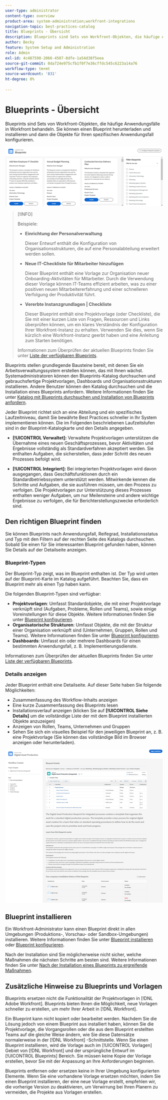 ```yaml
---
user-type: administrator
content-type: overview
product-area: system-administration;workfront-integrations
navigation-topic: best-practices-catalog
title: Blueprints - Übersicht
description: Blueprints sind Sets von Workfront-Objekten, die häufige Anwendungsfälle in Workfront behandeln. Sie können einen Blueprint herunterladen und installieren und dann die Objekte für Ihren spezifischen Anwendungsfall konfigurieren.
author: Becky
feature: System Setup and Administration
role: Admin
exl-id: 4c487598-2066-4507-8dfe-1a54d38f5eea
source-git-commit: 0da724e975cfb1f0f7e36cffdc545c6223a14a76
workflow-type: tm+mt
source-wordcount: '831'
ht-degree: 0%

---
```


# Blueprints - Übersicht

<!--Audited: 01/2024-->

Blueprints sind Sets von Workfront-Objekten, die häufige Anwendungsfälle in Workfront behandeln. Sie können einen Blueprint herunterladen und installieren und dann die Objekte für Ihren spezifischen Anwendungsfall konfigurieren.

![](assets/blueprints-main-page-catalog.png)

>[!INFO]
>
>Beispiele:
>
>* **Einrichtung der Personalverwaltung**
>
>   Dieser Entwurf enthält die Konfiguration von Organisationsstrukturen, die auf eine Personalabteilung erweitert werden sollen.
>
>* **Neue IT-Checkliste für Mitarbeiter hinzufügen**
>
>   Dieser Blueprint enthält eine Vorlage zur Organisation neuer Onboarding-Aktivitäten für Mitarbeiter. Durch die Verwendung dieser Vorlage können IT-Teams effizient arbeiten, was zu einer positiven neuen Mitarbeitererfahrung und einer schnelleren Verfolgung der Produktivität führt.
>
>* **Vererbte Instanzgrundlagen | Checkliste**
>
>    Dieser Blueprint enthält eine Projektvorlage (oder Checkliste), die Sie mit einer kurzen Liste von Fragen, Ressourcen und Links überprüfen können, um ein klares Verständnis der Konfiguration Ihrer Workfront-Instanz zu erhalten. Verwenden Sie dies, wenn Sie kürzlich eine Workfront-Instanz geerbt haben und eine Anleitung zum Starten benötigen.
>
>Informationen zum Überprüfen der aktuellen Blueprints finden Sie unter [Liste der verfügbaren Blueprints](/help/quicksilver/administration-and-setup/blueprints/list-of-available-blueprints.md).


Blueprints stellen grundlegende Bausteine bereit, mit denen Sie ein Arbeitsverwaltungssystem erstellen können, das mit Ihnen wächst. Systemadministratoren können den Blueprints-Katalog durchsuchen und gebrauchsfertige Projektvorlagen, Dashboards und Organisationsstrukturen installieren. Andere Benutzer können den Katalog durchsuchen und die Installation eines Blueprints anfordern. Weitere Informationen finden Sie unter [Katalog mit Blueprints durchsuchen und Installation von Blueprints anfordern](../../administration-and-setup/blueprints/browse-catalog.md).

Jeder Blueprint richtet sich an eine Abteilung und ein spezifisches Laufzeitniveau, damit Sie bewährte Best Practices schneller in Ihr System implementieren können. Die im Folgenden beschriebenen Laufzeitstufen sind in der Blueprint-Katalogkarte und den Details angegeben.

* **[!UICONTROL Verwaltet]:** Verwaltete Projektvorlagen unterstützen die Übernahme eines neuen Geschäftsprozesses, bevor Aktivitäten und Ergebnisse vollständig als Standardverfahren akzeptiert werden. Sie enthalten Aufgaben, die sicherstellen, dass jeder Schritt des neuen Prozesses befolgt wird.

* **[!UICONTROL Integriert]:** Bei integrierten Projektvorlagen wird davon ausgegangen, dass Geschäftsfunktionen durch ein Standardbetriebssystem unterstützt werden. Mitwirkende kennen die Schritte und Aufgaben, die sie ausführen müssen, um den Prozess zu verfolgen. Die Projektvorlagen zur Unterstützung dieses Prozesses enthalten weniger Aufgaben, um nur Meilensteine und andere wichtige Ergebnisse zu verfolgen, die für Berichterstellungszwecke erforderlich sind.

## Den richtigen Blueprint finden

Sie können Blueprints nach Anwendungsfall, Reifegrad, Installationsstatus und Typ mit den Filtern auf der rechten Seite des Katalogs durchsuchen. Sobald Sie einen für Sie interessanten Blueprint gefunden haben, können Sie Details auf der Detailseite anzeigen.

### Blueprint-Typen

Der Blueprint-Typ zeigt, was im Blueprint enthalten ist. Der Typ wird unten auf der Blueprint-Karte im Katalog aufgeführt. Beachten Sie, dass ein Blueprint mehr als einen Typ haben kann.

Die folgenden Blueprint-Typen sind verfügbar:

* **Projektvorlagen**: Umfasst Standardobjekte, die mit einer Projektvorlage verknüpft sind (Aufgaben, Probleme, Rollen und Teams), sowie einige Voreinstellungen für diese Objekte. Weitere Informationen finden Sie unter [Blueprint konfigurieren](../../administration-and-setup/blueprints/configure-template-package.md).
* **Organisatorische Strukturen**: Umfasst Objekte, die mit der Struktur einer Organisation verknüpft sind (Unternehmen, Gruppen, Rollen und Teams). Weitere Informationen finden Sie unter [Blueprint konfigurieren](../../administration-and-setup/blueprints/configure-template-package.md).
* **Dashboards**: Umfasst ein oder mehrere Dashboards für einen bestimmten Anwendungsfall, z. B. Implementierungsdienste.
<!--
* Request queues: Includes one or more projects configured as request queues.
* Custom forms: Includes custom forms attached to another object type, such as a project or portfolio.
* Setup features: Includes one or more elements that are configured in the Setup area of Workfront, such as layout templates.
-->

Informationen zum Überprüfen der aktuellen Blueprints finden Sie unter [Liste der verfügbaren Blueprints](/help/quicksilver/administration-and-setup/blueprints/list-of-available-blueprints.md).

### Details anzeigen

Jeder Blueprint enthält eine Detailseite. Auf dieser Seite haben Sie folgende Möglichkeiten:

* Zusammenfassung des Workflow-Inhalts anzeigen
* Eine kurze Zusammenfassung des Blueprints lesen
* Installationsverlauf anzeigen (klicken Sie auf **[!UICONTROL Siehe Details]** um die vollständige Liste der mit dem Blueprint installierten Objekte anzuzeigen)
* Anzeigen von Rollen, Teams, Unternehmen und Gruppen
* Sehen Sie sich ein visuelles Beispiel für den jeweiligen Blueprint an, z. B. eine Projektvorlage (Sie können das vollständige Bild im Browser anzeigen oder herunterladen).

![[!UICONTROL Blueprint-Details] page](assets/blueprint-details-page-2022.png)

## Blueprint installieren

Ein Workfront-Administrator kann einen Blueprint direkt in allen Umgebungen (Produktions-, Vorschau- oder Sandbox-Umgebungen) installieren. Weitere Informationen finden Sie unter [Blueprint installieren](../../administration-and-setup/blueprints/blueprints-install.md) oder [Blueprint konfigurieren](../../administration-and-setup/blueprints/configure-template-package.md).

Nach der Installation sind Sie möglicherweise nicht sicher, welche Maßnahmen die nächsten Schritte am besten sind. Weitere Informationen finden Sie unter [Nach der Installation eines Blueprints zu ergreifende Maßnahmen](../../administration-and-setup/blueprints/best-next-actions-after-install.md).

## Zusätzliche Hinweise zu Blueprints und Vorlagen

Blueprints ersetzen nicht die Funktionalität der Projektvorlagen in [!DNL Adobe Workfront]. Blueprints bieten Ihnen die Möglichkeit, neue Vorlagen schneller zu erstellen, um mehr Ihrer Arbeit in [!DNL Workfront].

Ein Blueprint kann nicht kopiert oder bearbeitet werden. Nachdem Sie die Lösung jedoch von einem Blueprint aus installiert haben, können Sie die Projektvorlage, die Vorgangsrollen oder die aus dem Blueprint erstellten Teams auf die gleiche Weise ändern, wie Sie diese Datensätze normalerweise in der [!DNL Workfront] -Schnittstelle. Wenn Sie einen Blueprint installieren, wird die Vorlage auch im [!UICONTROL Vorlagen] Gebiet von [!DNL Workfront] und der ursprüngliche Entwurf im [!UICONTROL Blueprints] Bereich. Sie müssen keine Kopie der Vorlage erstellen, bevor Sie mit der Anpassung an Ihre Anforderungen beginnen.

Blueprints entfernen oder ersetzen keine in Ihrer Umgebung konfigurierten Elemente. Wenn Sie eine vorhandene Vorlage ersetzen möchten, indem Sie einen Blueprint installieren, der eine neue Vorlage erstellt, empfehlen wir, die vorherige Version zu deaktivieren, um Verwirrung bei Ihren Planern zu vermeiden, die Projekte aus Vorlagen erstellen.
